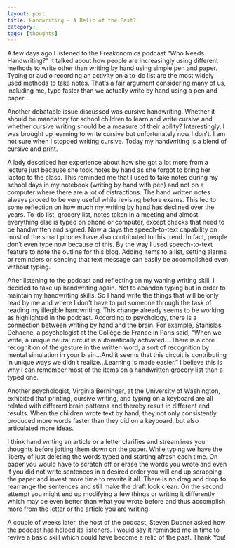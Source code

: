 ```yaml
---
layout: post
title: Handwriting - A Relic of the Past?
category: 
tags: [thoughts]
---
```

A few days ago I listened to the Freakonomics podcast "Who Needs Handwriting?” It talked about how people are increasingly using different methods to write other than writing by hand using simple pen and paper. Typing or audio recording an activity on a to-do list are the most widely used methods to take notes. That’s a fair argument considering many of us, including me, type faster than we actually write by hand using a pen and paper.

Another debatable issue discussed was cursive handwriting. Whether it should be mandatory for school children to learn and write cursive and whether cursive writing should be a measure of their ability? Interestingly, I was brought up learning to write cursive but unfortunately now I don't. I am not sure when I stopped writing cursive. Today my handwriting is a blend of cursive and print.

A lady described her experience about how she got a lot more from a lecture just because she took notes by hand as she forgot to bring her laptop to the class. This reminded me that I used to take notes during my school days in my notebook (writing by hand with pen) and not on a computer where there are a lot of distractions. The hand written notes always proved to be very useful while revising before exams. This led to some reflection on how much my writing by hand has declined over the years. To-do list, grocery list, notes taken in a meeting and almost everything else is typed on phone or computer, except checks that need to be handwritten and signed. Now a days the speech-to-text capability on most of the smart phones have also contributed to this trend. In fact, people don’t even type now because of this. By the way I used speech-to-text feature to note the outline for this blog. Adding items to a list, setting alarms or reminders or sending that text message can easily be accomplished even without typing. 

After listening to the podcast and reflecting on my waning writing skill, I decided to take up handwriting again. Not to abandon typing but in order to maintain my handwriting skills. So I hand write the things that will be only read by me and where I don't have to put someone through the task of reading my illegible handwriting. This change already seems to be working as highlighted in the podcast. According to psychology, there is a connection between writing by hand and the brain. For example, Stanislas Dehaene, a psychologist at the Collège de France in Paris said, “When we write, a unique neural circuit is automatically activated….There is a core recognition of the gesture in the written word, a sort of recognition by mental simulation in your brain…And it seems that this circuit is contributing in unique ways we didn’t realize…Learning is made easier.” I believe this is why I can remember most of the items on a handwritten grocery list than a typed one.

Another psychologist, Virginia Berninger, at the University of Washington, exhibited that printing, cursive writing, and typing on a keyboard are all related with different brain patterns and thereby result in different end results. When the children wrote text by hand, they not only consistently produced more words faster than they did on a keyboard, but also articulated more ideas. 

I think hand writing an article or a letter clarifies and streamlines your thoughts before jotting them down on the paper. While typing we have the liberty of just deleting the words typed and starting afresh each time. On paper you would have to scratch off or erase the words you wrote and even if you did not write sentences in a desired order you will end up scrapping the paper and invest more time to rewrite it all. There is no drag and drop to rearrange the sentences and still make the draft look clean. On the second attempt you might end up modifying a few things or writing it differently which may be even better than what you wrote before and thus accomplish more from the letter or the article you are writing.

A couple of weeks later, the host of the podcast, Steven Dubner asked how the podcast has helped its listeners. I would say it reminded me in time to revive a basic skill which could have become a relic of the past. Thank You!
